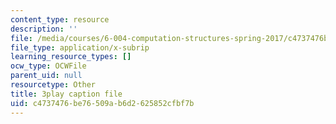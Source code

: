 ```yaml
---
content_type: resource
description: ''
file: /media/courses/6-004-computation-structures-spring-2017/c4737476be76509ab6d2625852cfbf7b_MpJe7SMzi0E.vtt
file_type: application/x-subrip
learning_resource_types: []
ocw_type: OCWFile
parent_uid: null
resourcetype: Other
title: 3play caption file
uid: c4737476-be76-509a-b6d2-625852cfbf7b
---
```

